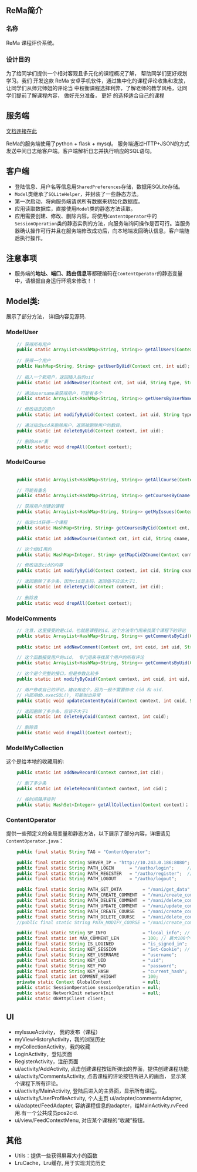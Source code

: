 ## ReMa简介
### 名称
ReMa 课程评价系统。

### 设计目的
为了给同学们提供一个相对客观且多元化的课程概况了解， 帮助同学们更好规划学习。我们
开发这款 ReMa 安卓手机软件，通过集中化的课程评论收集和发放，让同学们从师兄师姐的评论当
中权衡课程选择利弊，了解老师的教学风格，让同学们提前了解课程内容， 做好充分准备， 更好
的选择适合自己的课程

## 服务端
[文档连接在此](https://github.com/Karl-Han/ReMa_server)

ReMa的服务端使用了python + flask + mysql。
服务端通过HTTP+JSON的方式发送中间日志给客户端。客户端解析日志并执行响应的SQL语句。

## 客户端

 - 登陆信息、用户名等信息用`SharedPreferences`存储，数据用SQLite存储。
 - `Model`类继承了`SQLiteHelper`，并封装了一些静态方法。
 - 第一次启动，将向服务端请求所有数据来初始化数据库。
 - 应用读取数据库，直接使用`Model`类的静态方法读取。
 - 应用需要创建、修改、删除内容，将使用`ContentOperator`中的`SessionOperation`类的静态实例的方法，向服务端询问操作是否可行。当服务器确认操作可行并且在服务端修改成功后，向本地端发回确认信息，客户端随后执行操作。

## 注意事项
- 服务端的**地址、端口、路由信息**等都硬编码在`ContentOperator`的静态变量中，请根据自身运行环境来修改！！

## Model类:
展示了部分方法， 详细内容见源码.
### ModelUser
```java
    // 获得所有用户
    public static ArrayList<HashMap<String, String>> getAllUsers(Context cnt);
    
    // 获得一个用户
    public HashMap<String, String> getUserByUid(Context cnt, int uid);
    
    // 插入一个新用户，返回插入后的uid
    public static int addNewUser(Context cnt, int uid, String type, String username, String password);

    // 通过username来获得用户，可能有多个
    public static ArrayList<HashMap<String, String>> getUsersByUserName(Context context, String username);

    // 修改指定的用户
    public static int modifyByUid(Context context, int uid, String type, String username, String password);

    // 通过指定uid来删除用户，返回被删除用户的数目。
    public static int deleteByUid(Context context, int uid);

    // 删除user表
    public static void dropAll(Context context);
```

### ModelCourse
```java
    
    public static ArrayList<HashMap<String, String>> getAllCourse(Context cnt);

    // 可能有重名
    public static ArrayList<HashMap<String, String>> getCoursesByCname(Context cnt, String cname);

    // 获得用户创建的课程
    public static ArrayList<HashMap<String, String>> getMyIssues(Context cnt, int uid);

    // 指定cid获得一个课程
    public static HashMap<String, String> getCoursesByCid(Context cnt, int cid);

    public static int addNewCourse(Context cnt, int cid, String cname, String tname, String intro, int likes, int uid);

    // 这个给UI用的
    public static HashMap<Integer, String> getMapCid2Cname(Context context);

    // 修改指定cid的内容
    public static int modifyByCid(Context context, int cid, String cname, String tname, int likes, String intro, int uid);

    // 返回删除了多少条，因为cid是主码，返回值不应该大于1.
    public static int deleteByCid(Context context, int cid);
    
    // 删除表
    public static void dropAll(Context context);
```

### ModelComments
```java
    // 注意，这里接受的是cid，也就是课程的id。这个方法专门用来找某个课程下的评论
    public static ArrayList<HashMap<String, String>> getCommentsByCid(Context cnt, int cid);
    
    public static int addNewComment(Context cnt, int coid, int uid, String content, int cid);

    // 这个函数接受用户的uid， 专门用来寻找某个用户的所有评论
    public static ArrayList<HashMap<String, String>> getCommentsByUid(Context cnt, int uid);

    // 这个是个完整的接口，但是参数比较多
    public static int modifyByCoid(Context context, int coid, int uid, String content, int cid);

    // 用户修改自己的评论，建议用这个，因为一般不需要修改 cid 和 uid.
    // 内部用db.execSQL(), 可能抛出异常
    public static void updateContentByCoid(Context context, int coid, String newIntro);

    // 返回删除了多少条，应该不大于1
    public static int deleteByCoid(Context context, int coid);

    // 删除表
    public static void dropAll(Context context);
```

### ModelMyCollection
这个是给本地的收藏用的:
```java
    public static int addNewRecord(Context context,int cid);

    // 删了多少条
    public static int deleteRecord(Context context, int cid)；

    // 按时间降序排列
    public static HashSet<Integer> getAllCollection(Context context)；
```

### ContentOperator
提供一些预定义的全局变量和静态方法，以下展示了部分内容，详细请见`ContentOperator.java`：
```java
    public final static String TAG = "ContentOperator";

    public final static String SERVER_IP = "http://10.243.0.186:8080";
    public final static String PATH_LOGIN      = "/autho/login";     // post
    public final static String PATH_REGISTER   = "/autho/register";  // post
    public final static String PATH_LOGOUT     = "/autho/logout";

    public final static String PATH_GET_DATA        = "/mani/get_data";  // + current_hash   0 -> all table
    public final static String PATH_CREATE_COMMENT  = "/mani/create_comment";
    public final static String PATH_DELETE_COMMENT  = "/mani/delete_comment";
    public final static String PATH_UPDATE_COMMENT  = "/mani/update_comment";
    public final static String PATH_CREATE_COURSE   = "/mani/create_course";
    public final static String PATH_DELETE_COURSE   = "/mani/delete_course";
    //public final static String PATH_MODIFY_COURSE = "/mani/create_comment";

    public final static String SP_INFO              = "local_info"; // 存储是否第一次打开app\是否登录， 账号名字等等信息
    public final static int MAX_COMMENT_LEN         = 100; // 最大100个字符(英文也是)
    public final static String IS_LOGINED           = "is_signed_in";
    public final static String KEY_SESSION          = "Set-Cookie"; // 用来从Bundle中提取sessionID
    public final static String KEY_USERNAME         = "username";
    public final static String KEY_UID              = "uid";
    public final static String KEY_PWD              = "password";
    public final static String KEY_HASH             = "current_hash";
    public final static int COMMENT_HEIGHT          = 100;  
    private static Context GlobalContext            = null;
    public static SessionOperation sessionOperation = null;
    public static NetworkInit networkInit           = null;
    public static OkHttpClient client;

```

## UI

 - myIssueActivity， 我的发布（课程） 
 - myViewHistoryActivity，我的浏览历史
 - myCollectionActivity，我的收藏 
 - LoginActivity，登陆页面 
 - RegisterActivity，注册页面
 - ui/activity/AddActivity, 点击创建课程按钮所弹出的界面，提供创建课程功能
 - ui/activity/CommentsActivity, 点击课程的评论按钮所进入的画面， 显示某个课程下所有评论。
 - ui/activity/MainActivity, 登陆后进入的主界面，显示所有课程。
 - ui/activity/UserProfileActivity, 个人主页 ui/adapter/commentsAdapter,
 - ui/adapter/FeedAdapter, 容纳课程信息的adapter，给MainActivity.rvFeed用.有一个公共成员pos2cid.
 - ui/view/FeedContextMenu, 对应某个课程的“收藏”按钮。

## 其他
- Utils：提供一些获得屏幕大小的函数
- LruCache，Lru缓存, 用于实现浏览历史
